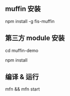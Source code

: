 ## muffin 安装

npm install -g fis-muffin


## 第三方 module 安装

cd muffin-demo

npm install

## 编译 & 运行

mfn && mfn start

